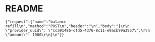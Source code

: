 # README

```{"request":{"name":"balance refill\n","method":"POST\n","header":"\n","body":"{\r\n    \"provider_uuid\": \"cca91486-cfd5-4376-8c11-e9acb99a3957\",\r\n    \"amount\": 1000\r\n}\n"}}```
